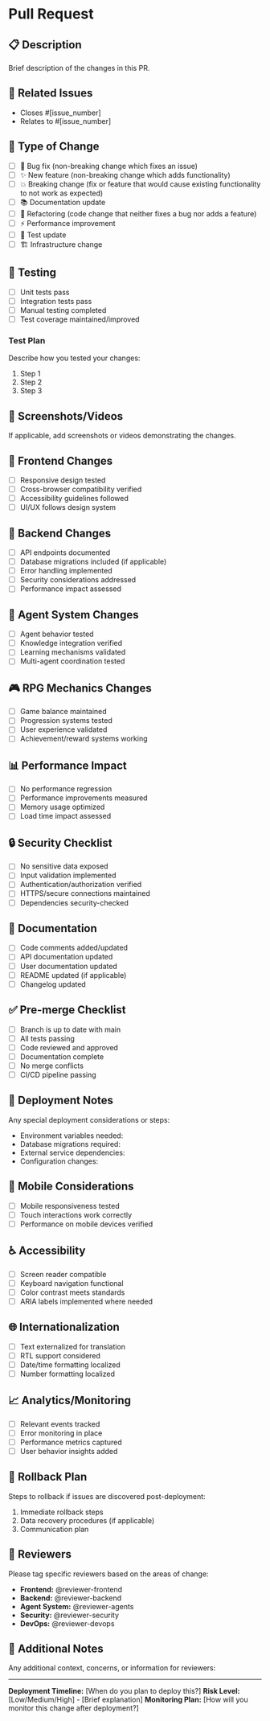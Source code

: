 # Pull Request

## 📋 Description
Brief description of the changes in this PR.

## 🔗 Related Issues
- Closes #[issue_number]
- Relates to #[issue_number]

## 🎯 Type of Change
- [ ] 🐛 Bug fix (non-breaking change which fixes an issue)
- [ ] ✨ New feature (non-breaking change which adds functionality)
- [ ] 💥 Breaking change (fix or feature that would cause existing functionality to not work as expected)
- [ ] 📚 Documentation update
- [ ] 🔧 Refactoring (code change that neither fixes a bug nor adds a feature)
- [ ] ⚡ Performance improvement
- [ ] 🧪 Test update
- [ ] 🏗️ Infrastructure change

## 🧪 Testing
- [ ] Unit tests pass
- [ ] Integration tests pass
- [ ] Manual testing completed
- [ ] Test coverage maintained/improved

### Test Plan
Describe how you tested your changes:

1. Step 1
2. Step 2
3. Step 3

## 📸 Screenshots/Videos
If applicable, add screenshots or videos demonstrating the changes.

## 🎨 Frontend Changes
- [ ] Responsive design tested
- [ ] Cross-browser compatibility verified
- [ ] Accessibility guidelines followed
- [ ] UI/UX follows design system

## 🔧 Backend Changes
- [ ] API endpoints documented
- [ ] Database migrations included (if applicable)
- [ ] Error handling implemented
- [ ] Security considerations addressed
- [ ] Performance impact assessed

## 🤖 Agent System Changes
- [ ] Agent behavior tested
- [ ] Knowledge integration verified
- [ ] Learning mechanisms validated
- [ ] Multi-agent coordination tested

## 🎮 RPG Mechanics Changes
- [ ] Game balance maintained
- [ ] Progression systems tested
- [ ] User experience validated
- [ ] Achievement/reward systems working

## 📊 Performance Impact
- [ ] No performance regression
- [ ] Performance improvements measured
- [ ] Memory usage optimized
- [ ] Load time impact assessed

## 🔒 Security Checklist
- [ ] No sensitive data exposed
- [ ] Input validation implemented
- [ ] Authentication/authorization verified
- [ ] HTTPS/secure connections maintained
- [ ] Dependencies security-checked

## 📝 Documentation
- [ ] Code comments added/updated
- [ ] API documentation updated
- [ ] User documentation updated
- [ ] README updated (if applicable)
- [ ] Changelog updated

## ✅ Pre-merge Checklist
- [ ] Branch is up to date with main
- [ ] All tests passing
- [ ] Code reviewed and approved
- [ ] Documentation complete
- [ ] No merge conflicts
- [ ] CI/CD pipeline passing

## 🚀 Deployment Notes
Any special deployment considerations or steps:

- Environment variables needed:
- Database migrations required:
- External service dependencies:
- Configuration changes:

## 📱 Mobile Considerations
- [ ] Mobile responsiveness tested
- [ ] Touch interactions work correctly
- [ ] Performance on mobile devices verified

## ♿ Accessibility
- [ ] Screen reader compatible
- [ ] Keyboard navigation functional
- [ ] Color contrast meets standards
- [ ] ARIA labels implemented where needed

## 🌐 Internationalization
- [ ] Text externalized for translation
- [ ] RTL support considered
- [ ] Date/time formatting localized
- [ ] Number formatting localized

## 📈 Analytics/Monitoring
- [ ] Relevant events tracked
- [ ] Error monitoring in place
- [ ] Performance metrics captured
- [ ] User behavior insights added

## 🔄 Rollback Plan
Steps to rollback if issues are discovered post-deployment:

1. Immediate rollback steps
2. Data recovery procedures (if applicable)
3. Communication plan

## 👥 Reviewers
Please tag specific reviewers based on the areas of change:

- **Frontend:** @reviewer-frontend
- **Backend:** @reviewer-backend  
- **Agent System:** @reviewer-agents
- **Security:** @reviewer-security
- **DevOps:** @reviewer-devops

## 💬 Additional Notes
Any additional context, concerns, or information for reviewers:

---

**Deployment Timeline:** [When do you plan to deploy this?]
**Risk Level:** [Low/Medium/High] - [Brief explanation]
**Monitoring Plan:** [How will you monitor this change after deployment?]